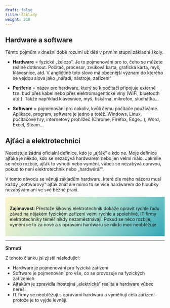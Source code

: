 ```yaml
---
draft: false
title: Základy
weight: 210
---
```


## Hardware a software

Těmto pojmům v dnešní době rozumí už děti v prvním stupni základní školy.

- **Hardware** = fyzické „železo“. Je to pojmenování pro to, čeho se můžete reálně dotknout. Počítač, procesor, zvuková karta, grafická karta, myš, klávesnice, atd. V angličtině toto slovo má obecnější význam do kterého se vejdou slova jako „nářadí, nástroje, zařízení“
        
- **Periferie** = název pro hardware, který se k počítači připojuje externě tzn. buď přes kabel nebo přes elektromagentické vlny (WiFi, bluetooth atd.). Takže například klávesnice, myš, tiskárna, mikrofon, sluchátka…
    
- **Software** = pojmenování pro cokoliv, kvůli čemu počítače používáme. Aplikace, program, software je jedno a totéž. Windows, Linux, počítačové hry, internetový prohlížeč (Chrome, Firefox, Edge…), Word, Excel, Steam…

## Ajťáci a elektrotechnici

Neexistuje žádná oficiální definice, kdo je „ajťák“ a kdo ne. Moje definice ajťáka je někdo, kdo se nezabývá hardwarem nebo jen velmi málo. Jakmile se něco rozbije, ajťák to vyhodí nebo vymění, vůbec se nezabývá opravou, pokud to není elektrotechnik nebo „hardwérář“.

V tomto návodu se věnuji základům hardwaru, které dle mého názoru musí každý „softwarový“ ajťák znát ale mimo to se více hardwarem do hloubky nezabývám ani ve své běžné praxi.

<div style="background-image: linear-gradient(135deg,rgb(255,245,203) 0%,rgb(182,227,212) 50%,rgb(51,167,181) 100%);padding:1em;">

**Zajímavost**: Přestože šikovný elektrotechnik dokáže opravit rychle řadu závad na nějakém fyzickém zařízení velmi rychle a spolehlivě, IT firmy elektrotechniky téměř nikdy nezaměstnávají. Pokud se něco rozbije, vymění se to za nové a s opravami hardwaru se nikdo moc neobtěžuje.

</div>

---

**Shrnutí**

Z tohoto článku jsi zjistil následující:

- Hardware je pojmenování pro fyzická zařízení
- Software je pojmenování pro vše, co se provozuje na fyzických zařízeních
- Ajťákům je zpravidla lhostejná „elektrická“ realita a hardware vůbec neřeší
- IT firmy se neobtěžují s opravami hardwaru a vyměňují celá zařízení protože je to vyjde levněji.
